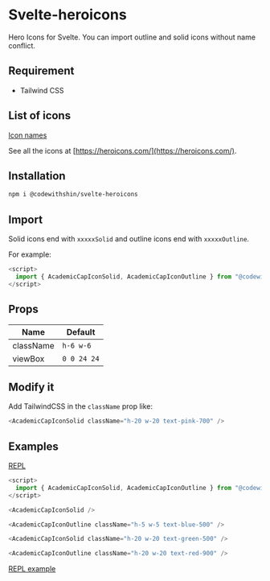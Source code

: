 # Svelte-heroicons

Hero Icons for Svelte. You can import outline and solid icons without name conflict.

## Requirement

- Tailwind CSS

## List of icons

[Icon names](https://github.com/shinokada/svelte-heroicons/blob/main/icon-names.md)

See all the icons at [https://heroicons.com/](https://heroicons.com/).

## Installation

```sh
npm i @codewithshin/svelte-heroicons
```

## Import

Solid icons end with `xxxxxSolid` and outline icons end with `xxxxxOutline`.

For example:

```js
<script>
  import { AcademicCapIconSolid, AcademicCapIconOutline } from "@codewithshin/svelte-heroicons";
</script>
```

## Props

| Name      | Default     |
| --------- | ----------- |
| className | `h-6 w-6`   |
| viewBox   | `0 0 24 24` |

## Modify it

Add TailwindCSS in the `className` prop like:

```js
<AcademicCapIconSolid className="h-20 w-20 text-pink-700" />
```

## Examples

[REPL](https://svelte.dev/repl/e532f0a6cf7f4d8cae9a9cc2088d234b?version=3.46.4)

```js
<script>
  import { AcademicCapIconSolid, AcademicCapIconOutline } from "@codewithshin/svelte-heroicons";
</script>

<AcademicCapIconSolid />

<AcademicCapIconOutline className="h-5 w-5 text-blue-500" />

<AcademicCapIconSolid className="h-20 w-20 text-green-500" />

<AcademicCapIconOutline className="h-20 w-20 text-red-900" />
```

[REPL example](https://svelte.dev/repl/fd99dc0efa074ba395b8cb1d0603bcae?version=3.46.4)